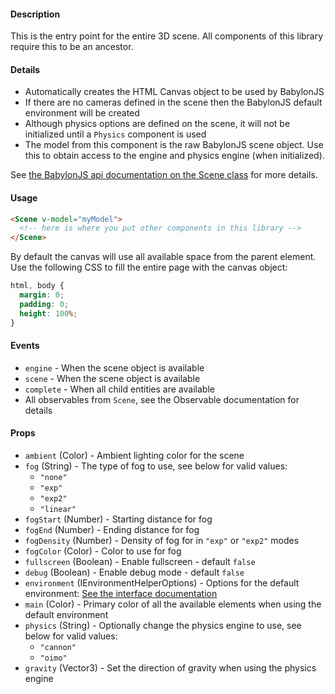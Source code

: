 #### Description

This is the entry point for the entire 3D scene. All components of this library require this to be an ancestor.

#### Details

 - Automatically creates the HTML Canvas object to be used by BabylonJS
 - If there are no cameras defined in the scene then the BabylonJS default environment will be created
 - Although physics options are defined on the scene, it will not be initialized until a `Physics` component is used
 - The model from this component is the raw BabylonJS scene object. Use this to obtain access to the engine and physics engine (when initialized).

See [the BabylonJS api documentation on the Scene class](https://doc.babylonjs.com/api/classes/babylon.scene) for more details.

#### Usage

```html
<Scene v-model="myModel">
  <!-- here is where you put other components in this library -->
</Scene>
```

By default the canvas will use all available space from the parent element. Use the following CSS to fill the entire page with the canvas object:

```css
html, body {
  margin: 0;
  padding: 0;
  height: 100%;
}
```

#### Events
 - `engine` - When the scene object is available
 - `scene` - When the scene object is available
 - `complete` - When all child entities are available
 - All observables from `Scene`, see the Observable documentation for details

#### Props

 - `ambient` (Color) - Ambient lighting color for the scene
 - `fog` (String) - The type of fog to use, see below for valid values:
    - `"none"`
    - `"exp"`
    - `"exp2"`
    - `"linear"`
 - `fogStart` (Number) - Starting distance for fog
 - `fogEnd` (Number) - Ending distance for fog
 - `fogDensity` (Number) - Density of fog for in `"exp"` or `"exp2"` modes
 - `fogColor` (Color) - Color to use for fog
 - `fullscreen` (Boolean) - Enable fullscreen - default `false`
 - `debug` (Boolean) - Enable debug mode - default `false`
 - `environment` (IEnvironmentHelperOptions) - Options for the default environment: [See the interface documentation](https://doc.babylonjs.com/api/interfaces/babylon.ienvironmenthelperoptions)
 - `main` (Color) - Primary color of all the available elements when using the default environment
 - `physics` (String) - Optionally change the physics engine to use, see below for valid values:
    - `"cannon"`
    - `"oimo"`
 - `gravity` (Vector3) - Set the direction of gravity when using the physics engine

